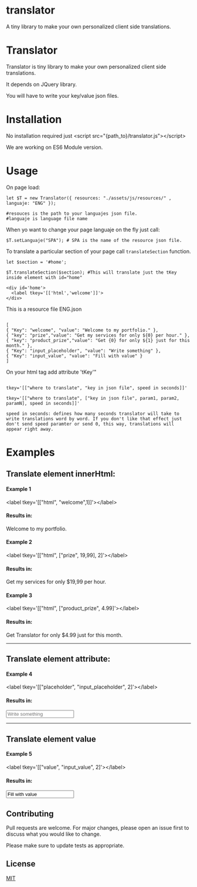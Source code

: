 # translator
A tiny library to make your own personalized client side translations.
# Translator

Translator is tiny library to make your own personalized client side translations.

It depends on JQuery library.

You will have to write your key/value json files.

# Installation

No installation required just &lt;script src="{path_to}/translator.js"&gt;&lt;/script&gt;

We are working on ES6 Module version.

# Usage

On page load:

```
let $T = new Translator({ resources: "./assets/js/resources/" , languaje: "ENG" });

#resouces is the path to your languajes json file. 
#languaje is language file name
```

When yo want to change your page languaje on the fly just call:

```
$T.setLanguaje("SPA"); # SPA is the name of the resource json file.
```

To translate a particular section of your page call `translateSection` function.

```
let $section = '#home';

$T.translateSection($section); #This will translate just the tKey inside element with id="home"

<div id='home'>
  <label tkey='[['html','welcome']]'>
</div>
```

This is a resource file ENG.json

```

[
{ "Key": "welcome", "value": "Welcome to my portfolio." },
{ "key": "prize","value": "Get my services for only ${0} per hour." },
{ "key": "product_prize","value": "Get {0} for only ${1} just for this month." },
{ "Key": "input_placeholder", "value": "Write something" },
{ "Key": "input_value", "value": "Fill with value" }
]

```
On your html tag add attribute 'tKey'"
```

tkey='[["where to translate", "key in json file", speed in seconds]]'

tkey='[["where to translate", ["key in json file", param1, param2, paramN], speed in seconds]]'

speed in seconds: defines how many seconds translator will take to write translations word by word. If you don't like that effect just don't send speed paramter or send 0, this way, translations will appear right away.

```
<div>
    <h1>Examples</h2>
    <h2> Translate element innerHtml: </h2>
    <h4> Example 1 </h4>
    &lt;label tkey='[["html", "welcome",1]]'&gt;&lt;/label&gt;
    <h4> Results in: </h4>
    <label tkey='[["html", "welcome",1]]'>Welcome to my portfolio.</label>
    <h4> Example 2 </h4>
    &lt;label tkey='[["html", ["prize", 19,99], 2]'&gt;&lt;/label&gt;
    <h4> Results in: </h4>
    <label tkey='[["html", ["prize", 19,99], 2]'>Get my services for only $19,99 per hour.</label>
    <h4> Example 3 </h4>
    &lt;label tkey='[["html", ["product_prize", 4.99]'&gt;&lt;/label&gt;
    <h4> Results in: </h4>
    <label tkey='[["html", ["product_prize", 4.99], 3]]'> Get Translator for only $4.99 just for this month.</label>
    <br/>
    <hr/>
    <h2> Translate element attribute: </h2>
    <h4> Example 4 </h4>
    &lt;label tkey='[["placeholder", "input_placeholder", 2]'&gt;&lt;/label&gt;
    <h4> Results in: </h4>
    <input type="text" tkey='[["placeholder", "input_placeholder"]]' placeholder="Write something">
    <hr/>
    <h2> Translate element value </h2>
    <h4> Example 5 </h4>
    &lt;label tkey='[["value", "input_value", 2]'&gt;&lt;/label&gt;
    <h4> Results in: </h4>
    <input id="description" type="text" tkey='[["value", "input_value"]]' value="Fill with value">
    <br/>
</div>

## Contributing
Pull requests are welcome. For major changes, please open an issue first to discuss what you would like to change.

Please make sure to update tests as appropriate.

## License
[MIT](https://choosealicense.com/licenses/mit/)
```
